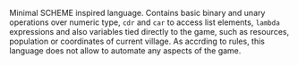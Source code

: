 Minimal SCHEME inspired language. Contains basic binary and unary operations over numeric type, `cdr` and `car` to access list elements, `lambda` expressions and also variables tied directly to the game, such as resources, population or coordinates of current village. As accrding to rules, this language does not allow to automate any aspects of the game.